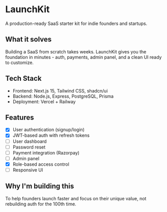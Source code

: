 # LaunchKit

A production-ready SaaS starter kit for indie founders and startups.

## What it solves
Building a SaaS from scratch takes weeks. LaunchKit gives you the foundation in minutes - auth, payments, admin panel, and a clean UI ready to customize.

## Tech Stack
- Frontend: Next.js 15, Tailwind CSS, shadcn/ui
- Backend: Node.js, Express, PostgreSQL, Prisma
- Deployment: Vercel + Railway

## Features
- [x] User authentication (signup/login)
- [x] JWT-based auth with refresh tokens
- [ ] User dashboard
- [ ] Password reset
- [ ] Payment integration (Razorpay)
- [ ] Admin panel
- [x] Role-based access control
- [ ] Responsive UI

## Why I'm building this
To help founders launch faster and focus on their unique value, not rebuilding auth for the 100th time.